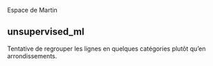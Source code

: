 Espace de Martin



## unsupervised_ml
Tentative de regrouper les lignes en quelques catégories plutôt qu’en arrondissements.
